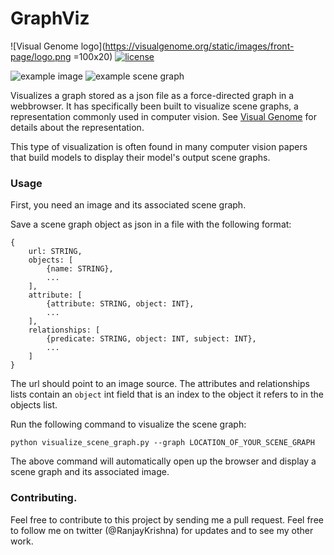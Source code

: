 # GraphViz
![Visual Genome logo](https://visualgenome.org/static/images/front-page/logo.png =100x20)
[![license](https://img.shields.io/github/license/mashape/apistatus.svg?maxAge=2592000)](https://github.com/ranjaykrishna/GraphViz/blob/master/LICENSE)

![example image](https://cs.stanford.edu/people/rak248/VG_100K_2/1.jpg) ![example scene graph](https://github.com/ranjaykrishna/GraphViz/blob/master/example_scene_graph.png)

Visualizes a graph stored as a json file as a force-directed graph in a webbrowser. It has specifically been built to visualize scene graphs, a representation commonly used in computer vision. See [Visual Genome](https://visualgenome.org) for details about the representation.

This type of visualization is often found in many computer vision papers that build models to display their model's output scene graphs.

### Usage
First, you need an image and its associated scene graph.

Save a scene graph object as json in a file with the following format:
```
{
    url: STRING,
    objects: [
        {name: STRING},
        ...
    ],
    attribute: [
        {attribute: STRING, object: INT},
        ...
    ],
    relationships: [
        {predicate: STRING, object: INT, subject: INT},
        ...
    ]
}
```
The url should point to an image source. The attributes and relationships lists contain an `object` int field that is an index to the object it refers to in the objects list.

Run the following command to visualize the scene graph:
```
python visualize_scene_graph.py --graph LOCATION_OF_YOUR_SCENE_GRAPH
```
The above command will automatically open up the browser and display a scene graph and its associated image.

### Contributing.
Feel free to contribute to this project by sending me a pull request. Feel free to follow me on twitter (@RanjayKrishna) for updates and to see my other work.
